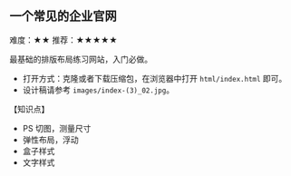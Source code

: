 ## 一个常见的企业官网

难度：★★ 推荐：★★★★★

最基础的排版布局练习网站，入门必做。

- 打开方式：克隆或者下载压缩包，在浏览器中打开 `html/index.html` 即可。
- 设计稿请参考 `images/index-(3)_02.jpg`。

【知识点】
- PS 切图，测量尺寸
- 弹性布局，浮动
- 盒子样式
- 文字样式


